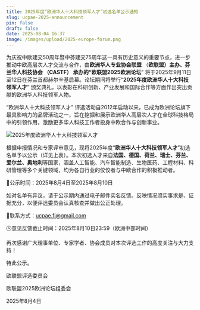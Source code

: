 ```yaml
---
title: 2025年度“欧洲华人十大科技领军人才”初选名单公示通知
slug: ucpae-2025-announcement
pin: false
draft: false
date: 2025-08-04 16:37
image: /images/upload/2025-europe-forum.png
---
```

为庆祝中欧建交50周年暨中芬建交75周年这一具有历史意义的重要节点，进一步推动中欧高层次人才交流与合作，由**欧洲华人专业协会联盟** （**欧联盟）**主办、**芬兰华人科技协会** （**CASTF）** 承办的**“欧联盟2025欧洲论坛**” 将于2025年9月11日至12日在芬兰首都赫尔辛基启幕。论坛期间将举行“**2025年度欧洲华人十大科技领军人才**” 颁奖典礼，以表彰在科研创新、产业发展和国际合作等方面作出突出贡献的欧洲华人科技领军人物。

“欧洲华人十大科技领军人才” 评选活动自2012年启动以来，已成为欧洲论坛旗下最具影响力的品牌活动之一，旨在挖掘和展示欧洲华人高层次人才在全球科技格局中的引领作用，激励更多华人科技工作者投身中欧合作与创新事业。

![2025年度欧洲华人十大科技领军人才](/images/upload/图片_20250804163930.jpg "2025年度欧洲华人十大科技领军人才")

根据申报情况和专家评审意见，现将2025年度“**欧洲华人十大科技领军人才**”初选名单予以公示（详见上表）。本次初选人才来自**法国、德国、荷兰、瑞士、芬兰、爱尔兰、奥地利**等国家，涵盖人工智能、汽车智能制造、生物医药、工程材料、科研管理等多个关键领域，均为各自行业的佼佼者与中欧合作的积极推动者。

📅公示时间：2025年8月4日至2025年8月10日

如对名单有异议，请于公示期内通过电子邮件实名反馈。反映情况须实事求是、证据充分，以便评选委员会认真核查并做出公正处理。

📮联系方式：ucpae.fi@gmail.com

🕓意见反馈截止时间：2025年8月10日23:59（欧洲中部时间）

再次感谢广大理事单位、专家学者、协会成员对本次评选工作的高度关注与大力支持！

特此公示。

欧联盟评选委员会

欧联盟2025欧洲论坛组委会

2025年8月4日[](<>)
